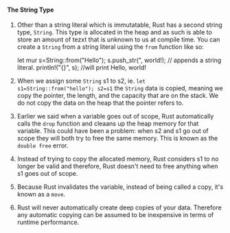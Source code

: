 
#### The String Type
1. Other than a string literal which is immutatable, Rust has a second string type, `String`. This type is allocated in the heap and as such is able to store an amount of tezxt that is unknown to us at compile time.  You can create a `String` from a string literal using the `from` function like so:
    
    let mur s=String::from("Hello");
    s.push_str(", world!); // appends a string literal.
    println!("{}", s);   //will print Hello, world!

2. When we assign some `String` s1 to s2, ie. `let s1=String::from("hello"); s2=s1` the `String` data is copied, meaning we copy the pointer, the length, and the capacity that are on the stack. We do not copy the data on the heap that the pointer refers to.
3. Earlier we said when a variable goes out of scope, Rust automatically calls the `drop` function and cleaans up the heap memory for that variable. This could have been a problem: when s2 and s1 go out of scope they will both try to free the same memory. This is known as the `double free` error.
4. Instead of trying to copy the allocated memory, Rust considers s1 to no longer be valid and therefore, Rust doesn't need to free anything when s1 goes out of scope. 
5. Because Rust invalidates the variable, instead of being called a copy, it's known as a `move`.
6. Rust will never automatically create deep copies of your data. Therefore any automatic copying can be assumed to be inexpensive in terms of runtime performance. 
